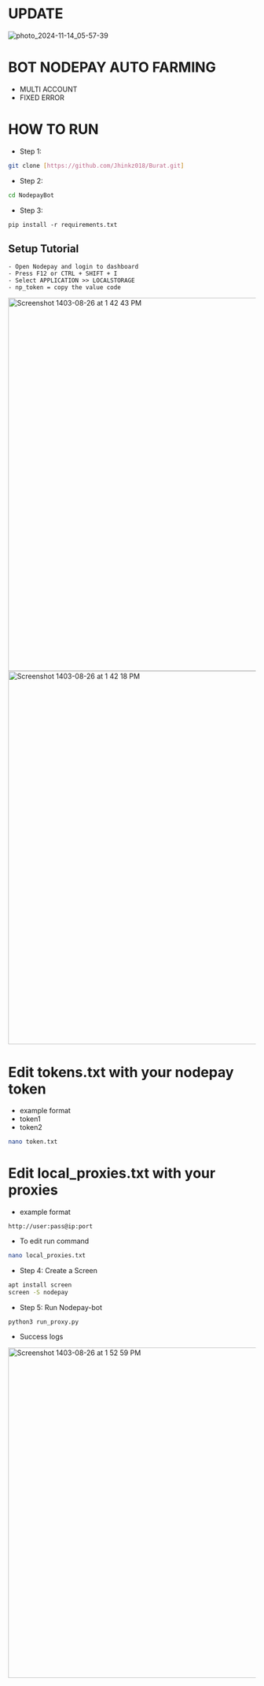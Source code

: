 # UPDATE
![photo_2024-11-14_05-57-39](https://github.com/user-attachments/assets/d6e5bb3e-26c9-43a7-a8ab-b5c9a78b80fb)

# BOT NODEPAY AUTO FARMING
- MULTI ACCOUNT
- FIXED ERROR

# HOW TO RUN
- Step 1:
```Bash
git clone [https://github.com/Jhinkz018/Burat.git]
```
- Step 2:
```Bash
cd NodepayBot
```
- Step 3:
```
pip install -r requirements.txt
```
## Setup Tutorial
```
- Open Nodepay and login to dashboard
- Press F12 or CTRL + SHIFT + I
- Select APPLICATION >> LOCALSTORAGE
- np_token = copy the value code
```
<img width="758" alt="Screenshot 1403-08-26 at 1 42 43 PM" src="https://github.com/user-attachments/assets/894c50a3-7087-4b92-a6e1-7f94e48a63ec">
<img width="758" alt="Screenshot 1403-08-26 at 1 42 18 PM" src="https://github.com/user-attachments/assets/adcc46c0-dfea-4620-8d0c-5571d48b1212">


# Edit tokens.txt with your nodepay token
- example format
- token1
- token2
```bash
nano token.txt
```

# Edit local_proxies.txt with your proxies
- example format
```text
http://user:pass@ip:port
```

- To edit run command
```bash
nano local_proxies.txt
```

- Step 4: Create a Screen
```bash
apt install screen 
screen -S nodepay
```


- Step 5: Run Nodepay-bot
```
python3 run_proxy.py
```
- Success logs 
<img width="671" alt="Screenshot 1403-08-26 at 1 52 59 PM" src="https://github.com/user-attachments/assets/0a3f75aa-e6db-4449-baec-660a9858d62e">

